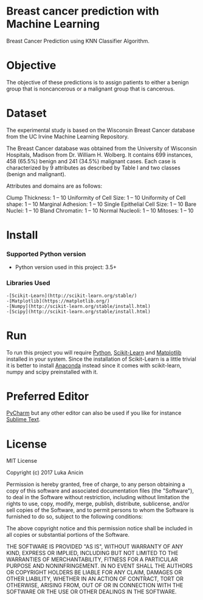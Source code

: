 # Breast cancer prediction with Machine Learning

Breast Cancer Prediction using KNN Classifier Algorithm.

# Objective

The objective of these predictions is to assign patients to either a benign group that is noncancerous or a malignant group that is cancerous.

# Dataset

The experimental study is based on the Wisconsin Breast Cancer database from the UC Irvine Machine Learning Repository.

The Breast Cancer database was obtained from the University of Wisconsin Hospitals, Madison from Dr. William H. Wolberg. It contains 699 instances, 458 (65.5%) benign and 241 (34.5%) malignant cases. Each case is characterized by 9 attributes as described by Table I and two classes (benign and malignant).

Attributes and domains are as follows: 

Clump Thickness: 1 – 10 
Uniformity of Cell Size: 1 – 10 
Uniformity of Cell shape: 1 – 10
Marginal Adhesion: 1 – 10
Single Epithelial Cell Size: 1 – 10
Bare Nuclei: 1 – 10
Bland Chromatin: 1 – 10
Normal Nucleoli: 1 – 10
Mitoses: 1 – 10

# Install

### Supported Python version

  - Python version used in this project: 3.5+
	
  ### Libraries Used
	-[Scikit-Learn](http://scikit-learn.org/stable/)
	-[Matplotlib](https://matplotlib.org/)
	-[Numpy](http://scikit-learn.org/stable/install.html)
	-[Scipy](http://scikit-learn.org/stable/install.html)
	
# Run

To run this project you will require [Python](https://www.python.org/downloads/), [Scikit-Learn](http://scikit-learn.org/stable/install.html) and [Matplotlib](https://matplotlib.org/users/installing.html) installed in your system.
Since the installation of Scikit-Learn is a little trivial it is better to install [Anaconda](https://conda.io/docs/index.html) instead since it comes with scikit-learn, numpy and scipy preinstalled with it.

# Preferred Editor

   [PyCharm](https://www.jetbrains.com/pycharm/) but any other editor can also be used if you like for instance [Sublime Text](https://www.sublimetext.com/).

# License

MIT License

Copyright (c) 2017 Luka Anicin

Permission is hereby granted, free of charge, to any person obtaining a copy of this software and associated documentation files (the "Software"), to deal in the Software without restriction, including without limitation the rights to use, copy, modify, merge, publish, distribute, sublicense, and/or sell copies of the Software, and to permit persons to whom the Software is furnished to do so, subject to the following conditions:

The above copyright notice and this permission notice shall be included in all copies or substantial portions of the Software.

THE SOFTWARE IS PROVIDED "AS IS", WITHOUT WARRANTY OF ANY KIND, EXPRESS OR IMPLIED, INCLUDING BUT NOT LIMITED TO THE WARRANTIES OF MERCHANTABILITY, FITNESS FOR A PARTICULAR PURPOSE AND NONINFRINGEMENT. IN NO EVENT SHALL THE AUTHORS OR COPYRIGHT HOLDERS BE LIABLE FOR ANY CLAIM, DAMAGES OR OTHER LIABILITY, WHETHER IN AN ACTION OF CONTRACT, TORT OR OTHERWISE, ARISING FROM, OUT OF OR IN CONNECTION WITH THE SOFTWARE OR THE USE OR OTHER DEALINGS IN THE SOFTWARE.
